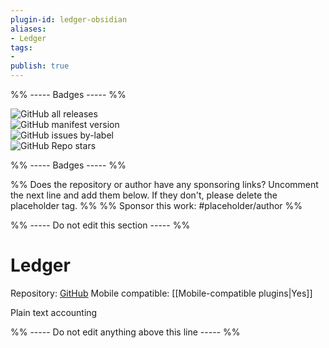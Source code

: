 ```yaml
---
plugin-id: ledger-obsidian
aliases:
- Ledger
tags: 
- 
publish: true
---
```


%% ----- Badges ----- %%

![GitHub all releases](https://img.shields.io/github/downloads/tgrosinger/ledger-obsidian/total?color=573E7A&logo=github&style=for-the-badge)   
![GitHub manifest version](https://img.shields.io/github/manifest-json/v/tgrosinger/ledger-obsidian?color=573E7A&logo=github&style=for-the-badge)   
![GitHub issues by-label](https://img.shields.io/github/issues/tgrosinger/ledger-obsidian/help%20wanted?color=573E7A&logo=github&style=for-the-badge)   
![GitHub Repo stars](https://img.shields.io/github/stars/tgrosinger/ledger-obsidian?color=573E7A&logo=github&style=for-the-badge)

%% ----- Badges ----- %%

%% Does the repository or author have any sponsoring links? Uncomment the next line and add them below. If they don't, please delete the placeholder tag. %%
%% Sponsor this work: #placeholder/author %%

%% ----- Do not edit this section ----- %%

# Ledger

Repository: [GitHub](https://github.com/tgrosinger/ledger-obsidian)
Mobile compatible: [[Mobile-compatible plugins|Yes]]

Plain text accounting

%% ----- Do not edit anything above this line ----- %% 

